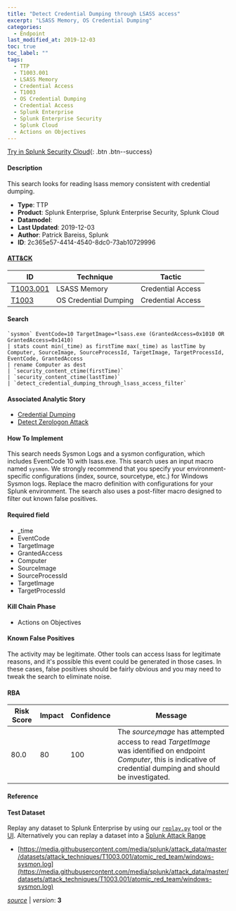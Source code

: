 ```yaml
---
title: "Detect Credential Dumping through LSASS access"
excerpt: "LSASS Memory, OS Credential Dumping"
categories:
  - Endpoint
last_modified_at: 2019-12-03
toc: true
toc_label: ""
tags:
  - TTP
  - T1003.001
  - LSASS Memory
  - Credential Access
  - T1003
  - OS Credential Dumping
  - Credential Access
  - Splunk Enterprise
  - Splunk Enterprise Security
  - Splunk Cloud
  - Actions on Objectives
---
```




[Try in Splunk Security Cloud](https://www.splunk.com/en_us/cyber-security.html){: .btn .btn--success}

#### Description

This search looks for reading lsass memory consistent with credential dumping.

- **Type**: TTP
- **Product**: Splunk Enterprise, Splunk Enterprise Security, Splunk Cloud
- **Datamodel**: 
- **Last Updated**: 2019-12-03
- **Author**: Patrick Bareiss, Splunk
- **ID**: 2c365e57-4414-4540-8dc0-73ab10729996


#### [ATT&CK](https://attack.mitre.org/)

| ID          | Technique   | Tactic      |
| ----------- | ----------- | ----------- |
| [T1003.001](https://attack.mitre.org/techniques/T1003/001/) | LSASS Memory | Credential Access |
| [T1003](https://attack.mitre.org/techniques/T1003/) | OS Credential Dumping | Credential Access |

#### Search

```
`sysmon` EventCode=10 TargetImage=*lsass.exe (GrantedAccess=0x1010 OR GrantedAccess=0x1410) 
| stats count min(_time) as firstTime max(_time) as lastTime by Computer, SourceImage, SourceProcessId, TargetImage, TargetProcessId, EventCode, GrantedAccess 
| rename Computer as dest 
| `security_content_ctime(firstTime)`
| `security_content_ctime(lastTime)` 
| `detect_credential_dumping_through_lsass_access_filter` 
```

#### Associated Analytic Story
* [Credential Dumping](/stories/credential_dumping)
* [Detect Zerologon Attack](/stories/detect_zerologon_attack)


#### How To Implement
This search needs Sysmon Logs and a sysmon configuration, which includes EventCode 10 with lsass.exe. This search uses an input macro named `sysmon`. We strongly recommend that you specify your environment-specific configurations (index, source, sourcetype, etc.) for Windows Sysmon logs. Replace the macro definition with configurations for your Splunk environment. The search also uses a post-filter macro designed to filter out known false positives.

#### Required field
* _time
* EventCode
* TargetImage
* GrantedAccess
* Computer
* SourceImage
* SourceProcessId
* TargetImage
* TargetProcessId


#### Kill Chain Phase
* Actions on Objectives


#### Known False Positives
The activity may be legitimate. Other tools can access lsass for legitimate reasons, and it&#39;s possible this event could be generated in those cases. In these cases, false positives should be fairly obvious and you may need to tweak the search to eliminate noise.


#### RBA

| Risk Score  | Impact      | Confidence   | Message      |
| ----------- | ----------- |--------------|--------------|
| 80.0 | 80 | 100 | The $source_image$ has attempted access to read $TargetImage$ was identified on endpoint $Computer$, this is indicative of credential dumping and should be investigated. |




#### Reference


#### Test Dataset
Replay any dataset to Splunk Enterprise by using our [`replay.py`](https://github.com/splunk/attack_data#using-replaypy) tool or the [UI](https://github.com/splunk/attack_data#using-ui).
Alternatively you can replay a dataset into a [Splunk Attack Range](https://github.com/splunk/attack_range#replay-dumps-into-attack-range-splunk-server)

* [https://media.githubusercontent.com/media/splunk/attack_data/master/datasets/attack_techniques/T1003.001/atomic_red_team/windows-sysmon.log](https://media.githubusercontent.com/media/splunk/attack_data/master/datasets/attack_techniques/T1003.001/atomic_red_team/windows-sysmon.log)



[*source*](https://github.com/splunk/security_content/tree/develop/detections/endpoint/detect_credential_dumping_through_lsass_access.yml) \| *version*: **3**